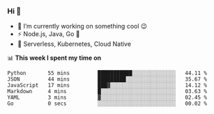 ### Hi 👋

<!--
**nodejh/nodejh** is a ✨ _special_ ✨ repository because its `README.md` (this file) appears on your GitHub profile.

Here are some ideas to get you started:

- 🔭 I’m currently working on ...
- 🌱 I’m currently learning ...
- 👯 I’m looking to collaborate on ...
- 🤔 I’m looking for help with ...
- 💬 Ask me about ...
- 📫 How to reach me: ...
- 😄 Pronouns: ...
- ⚡ Fun fact: ...
-->

- 🔭 I’m currently working on something cool :wink:
- ⚡ Node.js, Java, Go :thought_balloon:
- 🤖 Serverless, Kubernetes, Cloud Native

📊 **This week I spent my time on**

<!--START_SECTION:waka-->

```text
Python       55 mins         ███████████░░░░░░░░░░░░░░   44.11 %
JSON         44 mins         █████████░░░░░░░░░░░░░░░░   35.67 %
JavaScript   17 mins         ███▓░░░░░░░░░░░░░░░░░░░░░   14.12 %
Markdown     4 mins          █░░░░░░░░░░░░░░░░░░░░░░░░   03.63 %
YAML         3 mins          ▓░░░░░░░░░░░░░░░░░░░░░░░░   02.45 %
Go           0 secs          ░░░░░░░░░░░░░░░░░░░░░░░░░   00.02 %
```

<!--END_SECTION:waka-->


<!--
:traffic_light: **Visitors**

![visitors](https://visitor-badge.glitch.me/badge?page_id=nodejh.nodejh)
-->
